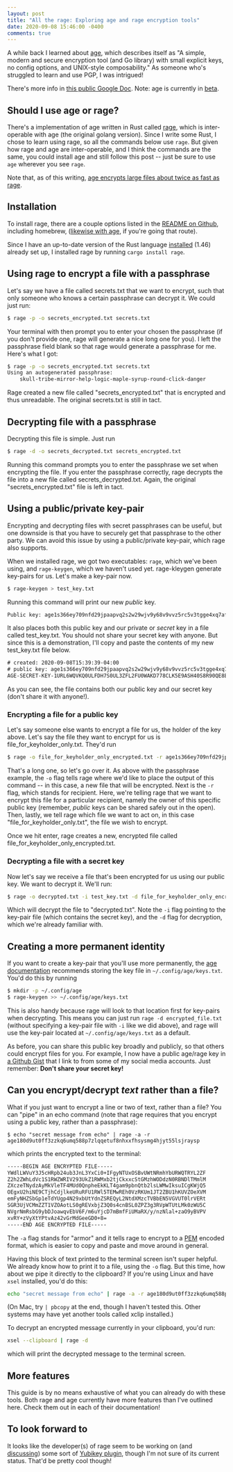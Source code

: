 ```yaml
---
layout: post
title: "All the rage: Exploring age and rage encryption tools"
date: 2020-09-08 15:46:00 -0400
comments: true
---
```


A while back I learned about [age](https://github.com/FiloSottile/age), which describes itself as "A simple, modern and secure encryption tool (and Go library) with small explicit keys, no config options, and UNIX-style composability." As someone who's struggled to learn and use PGP, I was intrigued! 

There's more info in [this public Google Doc](https://docs.google.com/document/d/11yHom20CrsuX8KQJXBBw04s80Unjv8zCg_A7sPAX_9Y/preview). Note: age is currently in [beta](https://github.com/FiloSottile/age/releases). 

## Should I use age or rage?

There's a implementation of age written in Rust called [rage](https://github.com/str4d/rage), which is inter-operable with age (the original golang version). Since I write some Rust, I chose to learn using rage, so all the commands below use `rage`. But given how rage and age are inter-operable, and I think the commands are the same, you could install age and still follow this post -- just be sure to use `age` wherever you see `rage`.

Note that, as of this writing, [age encrypts large files about twice as fast as rage](https://github.com/str4d/rage/issues/57). 

## Installation

To install rage, there are a couple options listed in the [README on Github](https://github.com/str4d/rage#installation), including homebrew, ([likewise with age](https://github.com/FiloSottile/age#installation), if you're going that route).

Since I have an up-to-date version of the Rust language [installed](https://www.rust-lang.org/tools/install) (1.46) already set up, I installed rage by running `cargo install rage`. 

## Using rage to encrypt a file with a passphrase 

Let's say we have a file called secrets.txt that we want to encrypt, such that only someone who knows a certain passphrase can decrypt it. We could just run:

```bash
$ rage -p -o secrets_encrypted.txt secrets.txt
```

Your terminal with then prompt you to enter your chosen the passphrase (if you don't provide one, rage will generate a nice long one for you). I left the passphrase field blank so that rage would generate a passphrase for me. Here's what I got:

```bash
$ rage -p -o secrets_encrypted.txt secrets.txt 
Using an autogenerated passphrase:
    skull-tribe-mirror-help-logic-maple-syrup-round-click-danger
```

Rage created a new file called "secrets_encrypted.txt" that is encrypted and thus unreadable. The original secrets.txt is still in tact. 

## Decrypting file with a passphrase

Decrypting this file is simple. Just run 

```bash
$ rage -d -o secrets_decrypted.txt secrets_encrypted.txt 
```

Running this command prompts you to enter the passphrase we set when encrypting the file. If you enter the passphrase correctly, rage decrypts the file into a new file called secrets_decrypted.txt. Again, the original "secrets_encrypted.txt" file is left in tact.

## Using a public/private key-pair

Encrypting and decrypting files with secret passphrases can be useful, but one downside is that you have to securely get that passphrase to the other party. We can avoid this issue by using a public/private key-pair, which rage also supports. 

When we installed rage, we got two executables: `rage`, which we've been using, and `rage-keygen`, which we haven't used yet. rage-kleygen generate key-pairs for us. Let's make a key-pair now.

```bash
$ rage-keygen > test_key.txt
```

Running this command will print our new _public_ key. 

```txt
Public key: age1s366ey709nfd29jpaapvq2s2w29wjv9y68v9vvz5rc5v3tgge4xq7afnej
```

It also places both this public key and our private or _secret_ key in a file called test_key.txt. You should not share your secret key with anyone. But since this is a demonstration, I'll copy and paste the contents of my new test_key.txt file below.

```txt
# created: 2020-09-08T15:39:39-04:00                                                                     
# public key: age1s366ey709nfd29jpaapvq2s2w29wjv9y68v9vvz5rc5v3tgge4xq7afnej                                         
AGE-SECRET-KEY-1URL6WQVKQ0ULFDH7S0UL3ZFL2FU0WAKD778CLK5E9ASH40S8R90QE8E20V
```

As you can see, the file contains both our public key and our secret key (don't share it with anyone!).

### Encrypting a file for a public key 

Let's say someone else wants to encrypt a file for us, the holder of the key above. Let's say the file they want to encrypt for us is file_for_keyholder_only.txt. They'd run 

```bash
$ rage -o file_for_keyholder_only_encrypted.txt -r age1s366ey709nfd29jpaapvq2s2w29wjv9y68v9vvz5rc5v3tgge4xq7afnej file_for_keyholder_only.txt
```

That's a long one, so let's go over it. As above with the passphrase example, the `-o` flag tells rage where we'd like to place the output of this command -- in this case, a new file that will be encrypted. Next is the `-r` flag, which stands for recipient. Here, we're telling rage that we want to encrypt this file for a particular recipient, namely the owner of this specific public key (remember, _public_ keys can be shared safely out in the open). Then, lastly, we tell rage which file we want to act on, in this case "file_for_keyholder_only.txt", the file we wish to encrypt.

Once we hit enter, rage creates a new, encrypted file called file_for_keyholder_only_encrypted.txt. 

### Decrypting a file with a secret key

Now let's say we receive a file that's been encrypted for us using our public key. We want to decrypt it. We'll run:

```bash
$ rage -o decrypted.txt -i test_key.txt -d file_for_keyholder_only_encrypted.txt
```

Which will decrypt the file to "decrypted.txt". Note the `-i` flag pointing to the key-pair file (which contains the secret key), and the `-d` flag for decryption, which we're already familiar with. 

## Creating a more permanent identity 

If you want to create a key-pair that you'll use more permanently, the [age documentation](https://docs.google.com/document/d/11yHom20CrsuX8KQJXBBw04s80Unjv8zCg_A7sPAX_9Y/preview) recommends storing the key file in `~/.config/age/keys.txt`. You'd do this by running 

```bash
$ mkdir -p ~/.config/age
$ rage-keygen >> ~/.config/age/keys.txt
```

This is also handy because rage will look to that location first for key-pairs when decrypting. This means you can just run `rage -d encrypted_file.txt` (without specifying a key-pair file with `-i` like we did above), and rage will use the key-pair located at `~/.config/age/keys.txt` as a default.

As before, you can share this public key broadly and publicly, so that others could encrypt files for you. For example, I now have a public age/rage key in [a Github Gist](https://gist.github.com/sts10/4a4e01021b3a5ad42e9b73e0abd7b7e3) that I link to from some of my social media accounts. Just remember: **Don't share your secret key!**

## Can you encrypt/decrypt _text_ rather than a file?

What if you just want to encrypt a line or two of text, rather than a file? You can "pipe" in an echo command (note that rage requires that you encrypt using a public key, rather than a passphrase):

```
$ echo "secret message from echo" | rage -a -r age180d9ut0ff3zzkq6umq588p7zlqqetuf8nhxxfhsysmg4hjyt55lsjraysp 
```

which prints the encrypted text to the terminal:

```txt
-----BEGIN AGE ENCRYPTED FILE-----
YWdlLWVuY3J5cHRpb24ub3JnL3YxCi0+IFgyNTUxOSBvUWtNRmhYbURWQTRYL2ZF
Z2h2ZWhLdVc1S1RWZWRIV293UkZ1RWMxb2tjCkxxcStGMzhWODdzN0RBNDlTMmlM
ZXczeTNydzAyMkVleTF4MUd0QnpheEkKLT4gam9pbnQtb2lsLWMwIksuICgKWjQ5
OEgxU2hiNE9CTjhCdjlkeURuRFU1RWl5TEMwREh0VzRKUm1JT2ZBU1hKUVZOeXVM
emFyNHZSbGp1eTdYUgp4N29xbUtYdnZSREQyL2NtdXMzcTVBbEN5VGVUT0lrVERt
SGR3UjVCMmZZT1VZOAotLS0gREVxbjZ3Q0s4cnBSL0ZPZ3g3RVpWTUtLMk0zWU5C
NVgrNmRsbG9ybDJoawqvEbV6F/m6uYjcD7mBmfFiUMaRX/y/nzNlal+zaO9yBVPV
xvRY+zVyXtYPtvAz42vGrMdGeeGD0+8=
-----END AGE ENCRYPTED FILE-----
```

The `-a` flag stands for "armor" and it tells rage to encrypt to a [PEM](https://en.wikipedia.org/wiki/Privacy-Enhanced_Mail) encoded format, which is easier to copy and paste and move around in general. 

Having this block of text printed to the terminal screen isn't super helpful. We already know how to print it to a file, using the `-o` flag. But this time, how about we pipe it directly to the clipboard? If you're using Linux and have `xsel` installed, you'd do this:

```bash
echo "secret message from echo" | rage -a -r age180d9ut0ff3zzkq6umq588p7zlqqetuf8nhxxfhsysmg4hjyt55lsjraysp | xsel --clipboard
```

(On Mac, try `| pbcopy` at the end, though I haven't tested this. Other systems may have yet another tools called xclip installed.)

To decrypt an encrypted message currently in your clipboard, you'd run:

```bash
xsel --clipboard | rage -d
```

which will print the decrypted message to the terminal screen.

## More features

This guide is by no means exhaustive of what you can already do with these tools. Both rage and age currently have more features than I've outlined here. Check them out in each of their documentation!

## To look forward to 

It looks like the developer(s) of rage seem to be working on (and [discussing](https://groups.google.com/forum/#!topic/age-dev/lKyzz61iphM)) some sort of [Yubikey plugin](https://github.com/str4d/age-plugin-yubikey/pull/1), though I'm not sure of its current status. That'd be pretty cool though!

